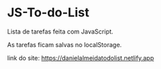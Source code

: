 # JS-To-do-List

Lista de tarefas feita com JavaScript. 

As tarefas ficam salvas no localStorage.

link do site: https://danielalmeidatodolist.netlify.app
